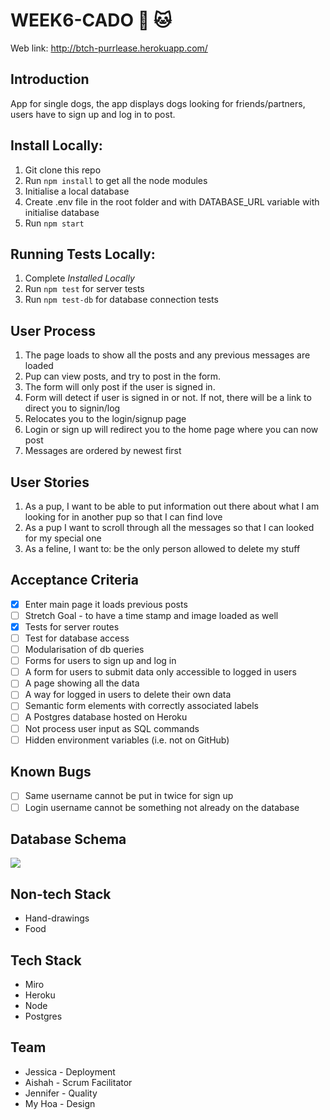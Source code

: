 # WEEK6-CADO :dog: :cat:

Web link: http://btch-purrlease.herokuapp.com/

## Introduction

App for single dogs, the app displays dogs looking for friends/partners, users have to sign up and log in to post.

## Install Locally:

1. Git clone this repo
2. Run `npm install` to get all the node modules
3. Initialise a local database
4. Create .env file in the root folder and with DATABASE_URL variable with initialise database
5. Run `npm start`

## Running Tests Locally:

1. Complete _Installed Locally_
2. Run `npm test` for server tests
3. Run `npm test-db` for database connection tests

## User Process

1. The page loads to show all the posts and any previous messages are loaded
2. Pup can view posts, and try to post in the form.
3. The form will only post if the user is signed in.
4. Form will detect if user is signed in or not. If not, there will be a link to direct you to signin/log
5. Relocates you to the login/signup page
6. Login or sign up will redirect you to the home page where you can now post
7. Messages are ordered by newest first

## User Stories

1. As a pup, I want to be able to put information out there about what I am looking for in another pup so that I can find love
2. As a pup I want to scroll through all the messages so that I can looked for my special one
3. As a feline, I want to: be the only person allowed to delete my stuff

## Acceptance Criteria

-   [x] Enter main page it loads previous posts
-   [ ] Stretch Goal - to have a time stamp and image loaded as well
-   [x] Tests for server routes
-   [ ] Test for database access
-   [ ] Modularisation of db queries
-   [ ] Forms for users to sign up and log in
-   [ ] A form for users to submit data only accessible to logged in users
-   [ ] A page showing all the data
-   [ ] A way for logged in users to delete their own data
-   [ ] Semantic form elements with correctly associated labels
-   [ ] A Postgres database hosted on Heroku
-   [ ] Not process user input as SQL commands
-   [ ] Hidden environment variables (i.e. not on GitHub)

## Known Bugs

-   [ ] Same username cannot be put in twice for sign up
-   [ ] Login username cannot be something not already on the database

## Database Schema


![](https://user-images.githubusercontent.com/59407030/90888639-90b7ca00-e3ae-11ea-974d-1fee647cb151.png)

## Non-tech Stack

-   Hand-drawings
-   Food

## Tech Stack

-   Miro
-   Heroku
-   Node
-   Postgres

## Team

-   Jessica - Deployment
-   Aishah - Scrum Facilitator
-   Jennifer - Quality
-   My Hoa - Design
